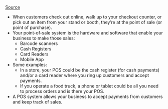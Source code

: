 [Source](https://squareup.com/us/en/the-bottom-line/operating-your-business/what-pos-system)

- When customers check out online, walk up to your checkout counter, or pick out an item from your stand or booth, they’re at the point of sale (or point of purchase). 
- Your point-of-sale system is the hardware and software that enable your business to make those sales:
	- Barcode scanners
	- Cash Registers
	- Card Readers
	- Mobile App
- Some examples:
	- In a store, your POS could be the cash register (for cash payments) and/or a card reader where you ring up customers and accept payments.
	- If you operate a food truck, a phone or tablet could be all you need to process orders and is there your POS.
- A POS system allows your business to accept payments from customers and keep track of sales.